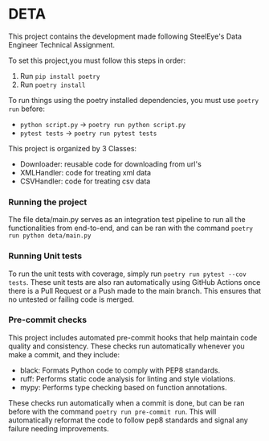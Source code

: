 # DETA
This project contains the development made following SteelEye's Data Engineer Technical Assignment.

To set this project,you must follow this steps in order:
1. Run ```pip install poetry```
2. Run ```poetry install```

To run things using the poetry installed dependencies, you must use ```poetry run``` before:
- ```python script.py``` &rarr; ```poetry run python script.py```
- ```pytest tests``` &rarr; ```poetry run pytest tests```

This project is organized by 3 Classes:
- Downloader: reusable code for downloading from url's
- XMLHandler: code for treating xml data
- CSVHandler: code for treating csv data

### Running the project
The file deta/main.py serves as an integration test pipeline to run all the functionalities from end-to-end, 
and can be ran with the command ```poetry run python deta/main.py```

### Running Unit tests
To run the unit tests with coverage, simply run ```poetry run pytest --cov tests```.
These unit tests are also ran automatically using GitHub Actions once there is a Pull Request or 
a Push made to the main branch. This ensures that no untested or failing code is merged.

### Pre-commit checks
This project includes automated pre-commit hooks that help maintain code quality and consistency. These checks run automatically whenever you make a commit, and they include:

- black: Formats Python code to comply with PEP8 standards.
- ruff: Performs static code analysis for linting and style violations.
- mypy: Performs type checking based on function annotations.

These checks run automatically when a commit is done, but can be ran before with the command 
```poetry run pre-commit run```. This will automatically reformat the code to follow pep8 standards
and signal any failure needing improvements.